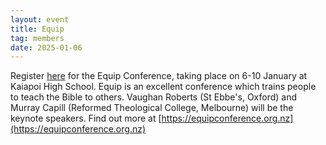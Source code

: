 ```yaml
---
layout: event
title: Equip
tag: members
date: 2025-01-06
---
```

Register [here](https://trinitysc.us19.list-manage.com/track/click?u=230f84425691a35de50182bb4&id=92ef4479da&e=60bff93339) for the Equip Conference, taking place on 6-10 January at Kaiapoi High School. Equip is an excellent conference which trains people to teach the Bible to others. Vaughan Roberts (St Ebbe's, Oxford) and Murray Capill (Reformed Theological College, Melbourne) will be the keynote speakers. Find out more at [https://equipconference.org.nz](https://equipconference.org.nz)